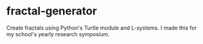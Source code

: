 # fractal-generator
Create fractals using Python's Turtle module and L-systems.
I made this for my school's yearly research symposium.
